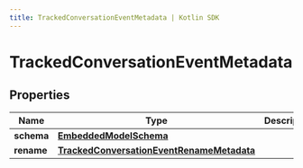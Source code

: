 ```yaml
---
title: TrackedConversationEventMetadata | Kotlin SDK
---
```



# TrackedConversationEventMetadata

## Properties
Name | Type | Description | Notes
------------ | ------------- | ------------- | -------------
**schema** | [**EmbeddedModelSchema**](EmbeddedModelSchema) |  |  [optional]
**rename** | [**TrackedConversationEventRenameMetadata**](TrackedConversationEventRenameMetadata) |  |  [optional]



